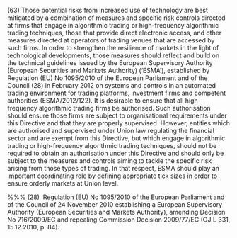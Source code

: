 (63) Those potential risks from increased use of technology are best mitigated by a combination of measures and specific risk controls directed at firms that engage in algorithmic trading or high-frequency algorithmic trading techniques, those that provide direct electronic access, and other measures directed at operators of trading venues that are accessed by such firms. In order to strengthen the resilience of markets in the light of technological developments, those measures should reflect and build on the technical guidelines issued by the European Supervisory Authority (European Securities and Markets Authority) (‘ESMA’), established by Regulation (EU) No 1095/2010 of the European Parliament and of the Council (28) in February 2012 on systems and controls in an automated trading environment for trading platforms, investment firms and competent authorities (ESMA/2012/122). It is desirable to ensure that all high-frequency algorithmic trading firms be authorised. Such authorisation should ensure those firms are subject to organisational requirements under this Directive and that they are properly supervised. However, entities which are authorised and supervised under Union law regulating the financial sector and are exempt from this Directive, but which engage in algorithmic trading or high-frequency algorithmic trading techniques, should not be required to obtain an authorisation under this Directive and should only be subject to the measures and controls aiming to tackle the specific risk arising from those types of trading. In that respect, ESMA should play an important coordinating role by defining appropriate tick sizes in order to ensure orderly markets at Union level.

%%% (28)  Regulation (EU) No 1095/2010 of the European Parliament and of the Council of 24 November 2010 establishing a European Supervisory Authority (European Securities and Markets Authority), amending Decision No 716/2009/EC and repealing Commission Decision 2009/77/EC (OJ L 331, 15.12.2010, p. 84).